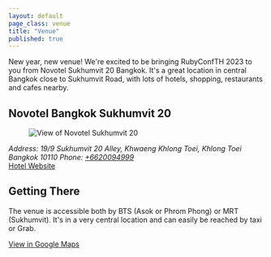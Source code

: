```yaml
---
layout: default
page_class: venue
title: "Venue"
published: true
---
```


New year, new venue! We're excited to be bringing RubyConfTH 2023 to you from Novotel Sukhumvit 20 Bangkok. It's a great location in central Bangkok close to Sukhumvit Road, with lots of hotels, shopping, restaurants and cafes nearby.

<section class="venue-location">
  <h2>Novotel Bangkok Sukhumvit 20</h2>
  
  <div class="card-venue">
    <figure class="card-venue__image">
      <img src="/images/venue/novotel.webp" alt="View of Novotel Sukhumvit 20" class="img-fluid" />
    </figure>
    <div class="card-venue__info">
      <address class="card-venue__address">
        <span class="street-address">Address: 19/9 Sukhumvit 20 Alley, Khwaeng Khlong Toei, Khlong Toei</span>
        <span class="locality">Bangkok</span>
        <span class="postal-code">10110</span>
        <span class="telephone">Phone: <a href="tel:+6620094999">+6620094999</a></span>
      </address>
      <a href="https://www.novotelbangkoksukhumvit20.com/" target="_blank" class="card-venue__btn btn btn--primary">Hotel Website</a>
    </div>
  </div>
</section>
<section class="venue-access">
<h2>Getting There</h2>

The venue is accessible both by BTS (Asok or Phrom Phong) or MRT (Sukhumvit). It's in a very central location and can easily be reached by taxi or Grab.

<p><a href="https://goo.gl/maps/JXXXNsnAW8foXhJx7" target="_blank" class="btn btn--primary">View in Google Maps</a></p>

</section>